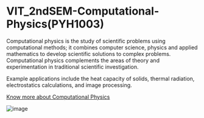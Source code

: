 # VIT_2ndSEM-Computational-Physics(PYH1003)
Computational physics is the study of scientific problems using computational methods; it combines computer science, physics and applied mathematics to develop scientific solutions to complex problems. Computational physics complements the areas of theory and experimentation in traditional scientific investigation.

Example applications include the heat capacity of solids, thermal radiation, electrostatics calculations, and image processing.

[Know more about Computational Physics](https://www.wired.com/2015/11/what-computational-physics-is-really-about/)

![image](https://user-images.githubusercontent.com/75904036/149577517-98ba58f8-9e8f-45e2-b2ef-63860e8ca6b0.png)
